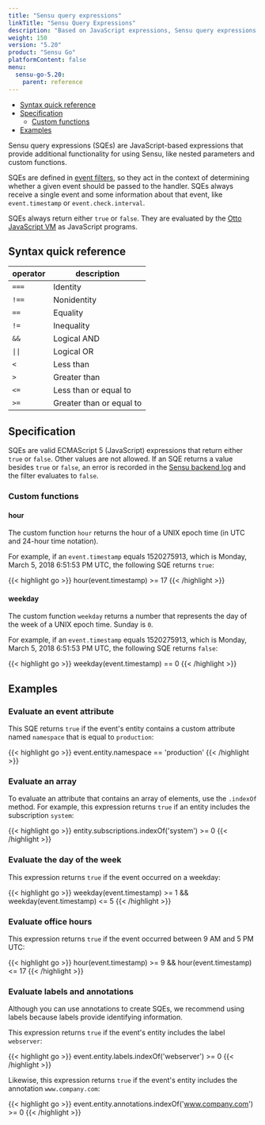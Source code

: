 ```yaml
---
title: "Sensu query expressions"
linkTitle: "Sensu Query Expressions"
description: "Based on JavaScript expressions, Sensu query expressions (or SQEs) provide additional functionality for Sensu usage, like nested parameters and custom functions, so Sensu resources can be evaluated directly. Read the reference doc to learn about SQEs."
weight: 150
version: "5.20"
product: "Sensu Go"
platformContent: false 
menu:
  sensu-go-5.20:
    parent: reference
---
```


- [Syntax quick reference](#syntax-quick-reference)
- [Specification](#specification)
  - [Custom functions](#custom-functions)
- [Examples](#examples)

Sensu query expressions (SQEs) are JavaScript-based expressions that provide additional functionality for using Sensu, like nested parameters and custom functions.

SQEs are defined in [event filters][3], so they act in the context of determining whether a given event should be passed to the handler.
SQEs always receive a single event and some information about that event, like `event.timestamp` or `event.check.interval`.

SQEs always return either `true` or `false`.
They are evaluated by the [Otto JavaScript VM][1] as JavaScript programs.

## Syntax quick reference

<table>
<thead>
<tr>
<th>operator</th>
<th>description</th>
</tr>
</thead>
<tbody>
<tr>
<td><code>===</code></td>
<td>Identity</td>
</tr>
<tr>
<td><code>!==</code></td>
<td>Nonidentity</td>
</tr>
<tr>
<td><code>==</code></td>
<td>Equality</td>
</tr>
<tr>
<td><code>!=</code></td>
<td>Inequality</td>
</tr>
<tr>
<td><code>&&</code></td>
<td>Logical AND</td>
</tr>
<tr>
<td><code>||</code></td>
<td>Logical OR</td>
</tr>
<tr>
<td><code><</code></td>
<td>Less than</td>
</tr>
<tr>
<td><code>></code></td>
<td>Greater than</td>
</tr>
<tr>
<td><code><=</code></td>
<td>Less than or equal to</td>
</tr>
<tr>
<td><code>>=</code></td>
<td>Greater than or equal to</td>
</tr>
</tbody>
</table>

## Specification

SQEs are valid ECMAScript 5 (JavaScript) expressions that return either `true` or `false`.
Other values are not allowed.
If an SQE returns a value besides `true` or `false`, an error is recorded in the [Sensu backend log][2] and the filter evaluates to `false`.

### Custom functions

#### hour

The custom function `hour` returns the hour of a UNIX epoch time (in UTC and 24-hour time notation).

For example, if an `event.timestamp` equals 1520275913, which is Monday, March 5, 2018 6:51:53 PM UTC, the following SQE returns `true`:

{{< highlight go >}}
hour(event.timestamp) >= 17
{{< /highlight >}}

#### weekday

The custom function `weekday` returns a number that represents the day of the week of a UNIX epoch time.
Sunday is `0`.

For example, if an `event.timestamp` equals 1520275913, which is Monday, March 5, 2018 6:51:53 PM UTC, the following SQE returns `false`:

{{< highlight go >}}
weekday(event.timestamp) == 0
{{< /highlight >}}

## Examples

### Evaluate an event attribute

This SQE returns `true` if the event's entity contains a custom attribute named `namespace` that is equal to `production`:

{{< highlight go >}}
event.entity.namespace == 'production'
{{< /highlight >}}

### Evaluate an array

To evaluate an attribute that contains an array of elements, use the `.indexOf` method.
For example, this expression returns `true` if an entity includes the subscription `system`:

{{< highlight go >}}
entity.subscriptions.indexOf('system') >= 0
{{< /highlight >}}

### Evaluate the day of the week

This expression returns `true` if the event occurred on a weekday:

{{< highlight go >}}
weekday(event.timestamp) >= 1 && weekday(event.timestamp) <= 5
{{< /highlight >}}

### Evaluate office hours

This expression returns `true` if the event occurred between 9 AM and 5 PM UTC:

{{< highlight go >}}
hour(event.timestamp) >= 9 && hour(event.timestamp) <= 17
{{< /highlight >}}

### Evaluate labels and annotations

Although you can use annotations to create SQEs, we recommend using labels because labels provide identifying information.

This expression returns `true` if the event's entity includes the label `webserver`:

{{< highlight go >}}
event.entity.labels.indexOf('webserver') >= 0
{{< /highlight >}}

Likewise, this expression returns `true` if the event's entity includes the annotation `www.company.com`:

{{< highlight go >}}
event.entity.annotations.indexOf('www.company.com') >= 0
{{< /highlight >}}


[1]: https://github.com/robertkrimen/otto
[2]: ../backend/#event-logging
[3]: ../filters/#build-event-filter-expressions

